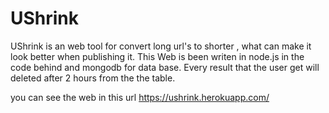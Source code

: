# UShrink
UShrink is an web tool for convert long url's to shorter , what can make it look better when publishing it. 
This Web is been writen in node.js in the code behind and mongodb for data base. 
Every result that the user get will deleted after 2 hours from the the table.

you can see the web in this url https://ushrink.herokuapp.com/
